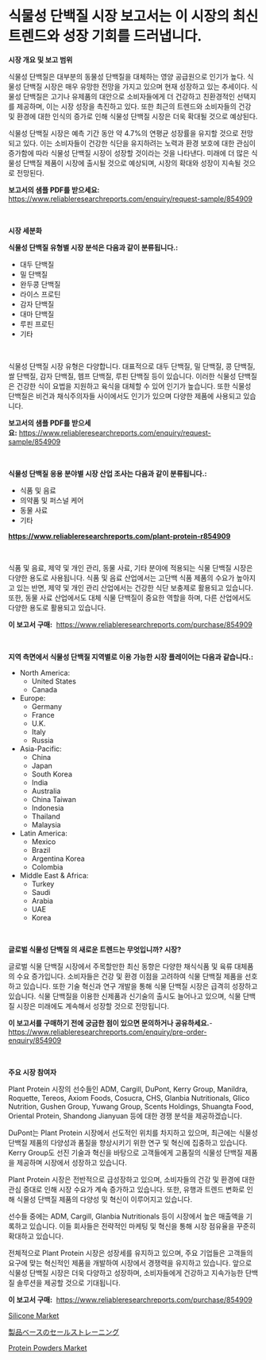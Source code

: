<p><h1>식물성 단백질 시장 보고서는 이 시장의 최신 트렌드와 성장 기회를 드러냅니다.</h1></p><p><strong>시장 개요 및 보고 범위</strong></p>
<p><p>식물성 단백질은 대부분의 동물성 단백질을 대체하는 영양 공급원으로 인기가 높다. 식물성 단백질 시장은 매우 유망한 전망을 가지고 있으며 현재 성장하고 있는 추세이다. 식물성 단백질은 고기나 유제품의 대안으로 소비자들에게 더 건강하고 친환경적인 선택지를 제공하며, 이는 시장 성장을 촉진하고 있다. 또한 최근의 트렌드와 소비자들의 건강 및 환경에 대한 인식의 증가로 인해 식물성 단백질 시장은 더욱 확대될 것으로 예상된다. </p><p>식물성 단백질 시장은 예측 기간 동안 약 4.7%의 연평균 성장률을 유지할 것으로 전망되고 있다. 이는 소비자들이 건강한 식단을 유지하려는 노력과 환경 보호에 대한 관심이 증가함에 따라 식물성 단백질 시장이 성장할 것이라는 것을 나타낸다. 미래에 더 많은 식물성 단백질 제품이 시장에 출시될 것으로 예상되며, 시장의 확대와 성장이 지속될 것으로 전망된다.</p></p>
<p><strong>보고서의 샘플 PDF를 받으세요:</strong> <a href="https://www.reliableresearchreports.com/enquiry/request-sample/854909">https://www.reliableresearchreports.com/enquiry/request-sample/854909</a></p>
<p>&nbsp;</p>
<p><strong>시장 세분화</strong></p>
<p><strong>식물성 단백질 유형별 시장 분석은 다음과 같이 분류됩니다.:</strong></p>
<p><ul><li>대두 단백질</li><li>밀 단백질</li><li>완두콩 단백질</li><li>라이스 프로틴</li><li>감자 단백질</li><li>대마 단백질</li><li>루핀 프로틴</li><li>기타</li></ul></p>
<p>&nbsp;</p>
<p><p>식물성 단백질 시장 유형은 다양합니다. 대표적으로 대두 단백질, 밀 단백질, 콩 단백질, 쌀 단백질, 감자 단백질, 헴프 단백질, 루핀 단백질 등이 있습니다. 이러한 식물성 단백질은 건강한 식이 요법을 지원하고 육식을 대체할 수 있어 인기가 높습니다. 또한 식물성 단백질은 비건과 채식주의자들 사이에서도 인기가 있으며 다양한 제품에 사용되고 있습니다.</p></p>
<p><strong>보고서의 샘플 PDF를 받으세요:</strong>&nbsp;<a href="https://www.reliableresearchreports.com/enquiry/request-sample/854909">https://www.reliableresearchreports.com/enquiry/request-sample/854909</a></p>
<p>&nbsp;</p>
<p><strong> 식물성 단백질 응용 분야별 시장 산업 조사는 다음과 같이 분류됩니다.:</strong></p>
<p><ul><li>식품 및 음료</li><li>의약품 및 퍼스널 케어</li><li>동물 사료</li><li>기타</li></ul></p>
<p><strong><a href="https://www.reliableresearchreports.com/plant-protein-r854909">https://www.reliableresearchreports.com/plant-protein-r854909</a></strong></p>
<p>&nbsp;</p>
<p><p>식품 및 음료, 제약 및 개인 관리, 동물 사료, 기타 분야에 적용되는 식물 단백질 시장은 다양한 용도로 사용됩니다. 식품 및 음료 산업에서는 고단백 식품 제품의 수요가 높아지고 있는 반면, 제약 및 개인 관리 산업에서는 건강한 식단 보충제로 활용되고 있습니다. 또한, 동물 사료 산업에서도 대체 식물 단백질이 중요한 역할을 하며, 다른 산업에서도 다양한 용도로 활용되고 있습니다.</p></p>
<p><strong>이 보고서 구매:</strong>&nbsp; <a href="https://www.reliableresearchreports.com/purchase/854909">https://www.reliableresearchreports.com/purchase/854909</a></p>
<p>&nbsp;</p>
<p><strong>지역 측면에서 식물성 단백질 지역별로 이용 가능한 시장 플레이어는 다음과 같습니다.:</strong></p>
<p><ul>
    <li>
        North America:
        <ul>
            <li>United States</li>
            <li>Canada</li>
        </ul>
    </li>
    <li>
        Europe:
        <ul>
            <li>Germany</li>
            <li>France</li>
            <li>U.K.</li>
            <li>Italy</li>
            <li>Russia</li>
        </ul>
    </li>
    <li>
        Asia-Pacific:
        <ul>
            <li>China</li>
            <li>Japan</li>
            <li>South Korea</li>
            <li>India</li>
            <li>Australia</li>
            <li>China Taiwan</li>
            <li>Indonesia</li>
            <li>Thailand</li>
            <li>Malaysia</li>
        </ul>
    </li>
    <li>
        Latin America:
        <ul>
            <li>Mexico</li>
            <li>Brazil</li>
            <li>Argentina Korea</li>
            <li>Colombia</li>
        </ul>
    </li>
    <li>
        Middle East & Africa:
        <ul>
            <li>Turkey</li>
            <li>Saudi</li>
            <li>Arabia</li>
            <li>UAE</li>
            <li>Korea</li>
        </ul>
    </li>
    </ul></p>
<p>&nbsp;</p>
<p><strong>글로벌 식물성 단백질 의 새로운 트렌드는 무엇입니까? 시장?</strong></p>
<p><p>글로벌 식물 단백질 시장에서 주목할만한 최신 동향은 다양한 채식식품 및 육류 대체품의 수요 증가입니다. 소비자들은 건강 및 환경 이점을 고려하여 식물 단백질 제품을 선호하고 있습니다. 또한 기술 혁신과 연구 개발을 통해 식물 단백질 시장은 급격히 성장하고 있습니다. 식물 단백질을 이용한 신제품과 신기술의 출시도 늘어나고 있으며, 식물 단백질 시장은 미래에도 계속해서 성장할 것으로 전망됩니다.</p></p>
<p><strong>이 보고서를 구매하기 전에 궁금한 점이 있으면 문의하거나 공유하세요.</strong>- <a href="https://www.reliableresearchreports.com/enquiry/pre-order-enquiry/854909">https://www.reliableresearchreports.com/enquiry/pre-order-enquiry/854909</a></p>
<p>&nbsp;</p>
<p><strong>주요 시장 참여자</strong></p>
<p><p>Plant Protein 시장의 선수들인 ADM, Cargill, DuPont, Kerry Group, Manildra, Roquette, Tereos, Axiom Foods, Cosucra, CHS, Glanbia Nutritionals, Glico Nutrition, Gushen Group, Yuwang Group, Scents Holdings, Shuangta Food, Oriental Protein, Shandong Jianyuan 등에 대한 경쟁 분석을 제공하겠습니다.</p><p>DuPont는 Plant Protein 시장에서 선도적인 위치를 차지하고 있으며, 최근에는 식물성 단백질 제품의 다양성과 품질을 향상시키기 위한 연구 및 혁신에 집중하고 있습니다. Kerry Group도 선진 기술과 혁신을 바탕으로 고객들에게 고품질의 식물성 단백질 제품을 제공하며 시장에서 성장하고 있습니다.</p><p>Plant Protein 시장은 전반적으로 급성장하고 있으며, 소비자들의 건강 및 환경에 대한 관심 증대로 인해 시장 수요가 계속 증가하고 있습니다. 또한, 유행과 트렌드 변화로 인해 식물성 단백질 제품의 다양성 및 혁신이 이루어지고 있습니다.</p><p>선수들 중에는 ADM, Cargill, Glanbia Nutritionals 등이 시장에서 높은 매출액을 기록하고 있습니다. 이들 회사들은 전략적인 마케팅 및 혁신을 통해 시장 점유율을 꾸준히 확대하고 있습니다.</p><p>전체적으로 Plant Protein 시장은 성장세를 유지하고 있으며, 주요 기업들은 고객들의 요구에 맞는 혁신적인 제품을 개발하여 시장에서 경쟁력을 유지하고 있습니다. 앞으로 식물성 단백질 시장은 더욱 다양하고 성장하며, 소비자들에게 건강하고 지속가능한 단백질 솔루션을 제공할 것으로 기대됩니다.</p></p>
<p><strong>이 보고서 구매:</strong>&nbsp;&nbsp;<a href="https://www.reliableresearchreports.com/purchase/854909">https://www.reliableresearchreports.com/purchase/854909</a></p>
<p><p><a href="https://fearless-okapi-6c8.notion.site/Silicone-Market-Size-Growth-and-Forecast-from-2024-2031-5bbb082f09c0443890d59b18dc5c435e">Silicone Market</a></p><p><a href="https://github.com/schmahlson/Market-Research-Report-List-1/blob/main/219238017924.md">製品ベースのセールストレーニング</a></p><p><a href="https://github.com/pgtimber/Market-Research-Report-List-2/blob/main/protein-powders-market.md">Protein Powders Market</a></p></p>
